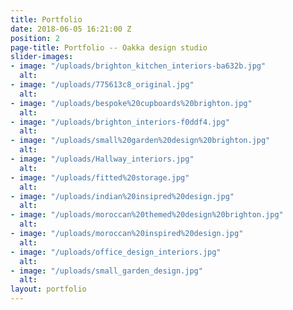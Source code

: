 ```yaml
---
title: Portfolio
date: 2018-06-05 16:21:00 Z
position: 2
page-title: Portfolio -- Oakka design studio
slider-images:
- image: "/uploads/brighton_kitchen_interiors-ba632b.jpg"
  alt: 
- image: "/uploads/775613c8_original.jpg"
  alt: 
- image: "/uploads/bespoke%20cupboards%20brighton.jpg"
  alt: 
- image: "/uploads/brighton_interiors-f0ddf4.jpg"
  alt: 
- image: "/uploads/small%20garden%20design%20brighton.jpg"
  alt: 
- image: "/uploads/Hallway_interiors.jpg"
  alt: 
- image: "/uploads/fitted%20storage.jpg"
  alt: 
- image: "/uploads/indian%20insipred%20design.jpg"
  alt: 
- image: "/uploads/moroccan%20themed%20design%20brighton.jpg"
  alt: 
- image: "/uploads/moroccan%20inspired%20design.jpg"
  alt: 
- image: "/uploads/office_design_interiors.jpg"
  alt: 
- image: "/uploads/small_garden_design.jpg"
  alt: 
layout: portfolio
---
```


